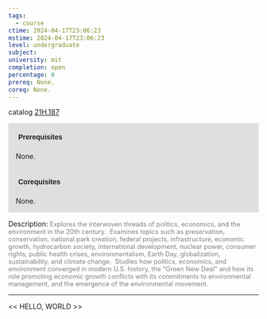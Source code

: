 ```yaml
---
tags:
  - course
ctime: 2024-04-17T23:06:23
mstime: 2024-04-17T23:06:23
level: undergraduate
subject: 
university: mit
completion: open
percentage: 0
prereq: None.
coreq: None.
---
```


catalog [21H.187](http://student.mit.edu/catalog/m21Ha.html#21H.187)

<span style="display: block; padding: 15px; background-color: rgb(100, 100, 100, 0.2);"><font id="m_prereq2335_0" style="display: block; font-family: Arial, sans-serif; font-weight: bold; padding: 5px">Prerequisites</font><br><span id="prereq2335_0">None.</span></span>
<span style="display: block; padding: 15px; background-color: rgb(100, 100, 100, 0.2);"><font id="m_coreq2335_0" style="display: block; font-family: Arial, sans-serif; font-weight: bold; padding: 5px">Corequisites</font><br><span id="coreq2335_0">None.</span></span>

<font style="">Description:</font>
<font style="color: grey; font-size: 0.8rem;">Explores the interwoven threads of politics, economics, and the environment in the 20th century.  Examines topics such as preservation, conservation, national park creation, federal projects, infrastructure, economic growth, hydrocarbon society, international development, nuclear power, consumer rights, public health crises, environmentalism, Earth Day, globalization, sustainability, and climate change.  Studies how politics, economics, and environment converged in modern U.S. history, the "Green New Deal" and how its role promoting economic growth conflicts with its commitments to environmental management, and the emergence of the environmental movement.</font>



---

<< HELLO, WORLD >>
